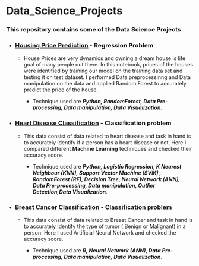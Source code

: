 # Data_Science_Projects
### This repository contains some of the Data Science Projects 
- ### [Housing Price Prediction](https://github.com/abhay-hub/Data_Science_Projects/blob/main/Housing_price_prediction.ipynb) - Regression Problem 
   - House Prices are very dynamics and owning a dream house is life goal of many people out there. In this notebook, prices of the houses were identified by training our model on the training data set and testing it on test dataset. I performed Data preprocessinng and Data manipulation on the data and applied Random Forest to accurately predict the price of the house.
   
      - Technique used are ___Python, RandomForest, Data Pre-processing, Data manipulation, Data Visualization___.


- ### [Heart Disease Classification](https://github.com/abhay-hub/Data_Science_Projects/blob/main/heart-data-uci.ipynb) - Classification problem
   - This data consist of data related to heart disease and task in hand is to accurately identify if a person has a heart disease or not. Here I compared different __Machine Learning__ techniques and checked their accuracy score.
   
      - Technique used are ___Python, Logistic Regression, K Nearest Neighbour (KNN), Support Vector Machine (SVM) , RandomForest (RF), Decision Tree, Neural Network (ANN), Data Pre-processing, Data manipulation, Outlier Detection,Data Visualization___.


- ### [Breast Cancer Classification](https://github.com/abhay-hub/Data_Science_Projects/blob/main/Breast_cancer.ipynb) - Classification problem
   - This data consist of data related to Breast Cancer and task in hand is to accurately identify the type of tumor ( Benign or Malignant) in a person.  Here I used Artificial Neural Network and checked the accuracy score.
   
      - Technique used are ___R, Neural Network (ANN), Data Pre-processing, Data manipulation, Data Visualization___.

